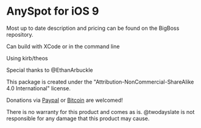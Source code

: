 # AnySpot for iOS 9

Most up to date description and pricing can be found on the BigBoss repository.

Can build with XCode or in the command line

Using kirb/theos

Special thanks to @EthanArbuckle

This package is created under the "Attribution-NonCommercial-ShareAlike 4.0 International" license.

Donations via [Paypal](https://www.paypal.com/cgi-bin/webscr?cmd=_s-xclick&hosted_button_id=2R9WDZCE7CPZ8) or [Bitcoin](https://coinbase.com/checkouts/59ead722b181591150e7de4ed6769cb4) are welcomed!

There is no warranty for this product and comes as is. @twodayslate is not responsible for any damage that this product may cause.